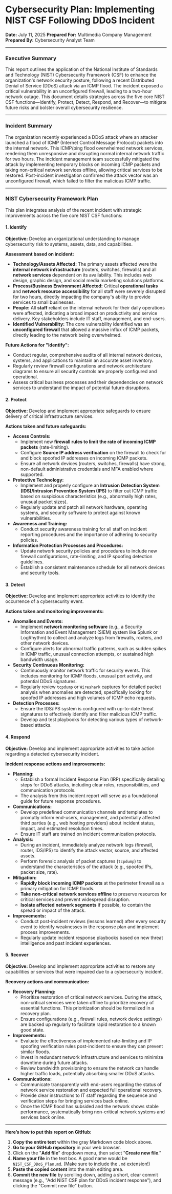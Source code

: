 # Cybersecurity Plan: Implementing NIST CSF Following DDoS Incident

**Date:** July 11, 2025
**Prepared For:** Multimedia Company Management
**Prepared By:** Cybersecurity Analyst Team

---

### Executive Summary

This report outlines the application of the National Institute of Standards and Technology (NIST) Cybersecurity Framework (CSF) to enhance the organization's network security posture, following a recent Distributed Denial of Service (DDoS) attack via an ICMP flood. The incident exposed a critical vulnerability in an unconfigured firewall, leading to a two-hour network outage. This document details strategies across the five core NIST CSF functions—Identify, Protect, Detect, Respond, and Recover—to mitigate future risks and bolster overall cybersecurity resilience.

---

### Incident Summary

The organization recently experienced a DDoS attack where an attacker launched a flood of ICMP (Internet Control Message Protocol) packets into the internal network. This ICMP/ping flood overwhelmed network services, rendering them unresponsive and disrupting normal internal network traffic for two hours. The incident management team successfully mitigated the attack by implementing temporary blocks on incoming ICMP packets and taking non-critical network services offline, allowing critical services to be restored. Post-incident investigation confirmed the attack vector was an unconfigured firewall, which failed to filter the malicious ICMP traffic.

---

### NIST Cybersecurity Framework Plan

This plan integrates analysis of the recent incident with strategic improvements across the five core NIST CSF functions:

#### 1. Identify

**Objective:** Develop an organizational understanding to manage cybersecurity risk to systems, assets, data, and capabilities.

**Assessment based on incident:**
* **Technology/Assets Affected:** The primary assets affected were the **internal network infrastructure** (routers, switches, firewalls) and all **network services** dependent on its availability. This includes web design, graphic design, and social media marketing solutions platforms.
* **Process/Business Environment Affected:** Critical **operational tasks** and **network resource accessibility** for all staff were severely disrupted for two hours, directly impacting the company's ability to provide services to small businesses.
* **People:** All **staff** reliant on the internal network for their daily operations were affected, indicating a broad impact on productivity and service delivery. Key stakeholders include IT staff, management, and end-users.
* **Identified Vulnerability:** The core vulnerability identified was an **unconfigured firewall** that allowed a massive influx of ICMP packets, directly leading to the network being overwhelmed.

**Future Actions for "Identify":**
* Conduct regular, comprehensive audits of all internal network devices, systems, and applications to maintain an accurate asset inventory.
* Regularly review firewall configurations and network architecture diagrams to ensure all security controls are properly configured and operational.
* Assess critical business processes and their dependencies on network services to understand the impact of potential future disruptions.

#### 2. Protect

**Objective:** Develop and implement appropriate safeguards to ensure delivery of critical infrastructure services.

**Actions taken and future safeguards:**
* **Access Controls:**
    * Implement new **firewall rules to limit the rate of incoming ICMP packets** (rate-limiting).
    * Configure **Source IP address verification** on the firewall to check for and block spoofed IP addresses on incoming ICMP packets.
    * Ensure all network devices (routers, switches, firewalls) have strong, non-default administrative credentials and MFA enabled where supported.
* **Protective Technology:**
    * Implement and properly configure an **Intrusion Detection System (IDS)/Intrusion Prevention System (IPS)** to filter out ICMP traffic based on suspicious characteristics (e.g., abnormally high rates, unusual packet sizes).
    * Regularly update and patch all network hardware, operating systems, and security software to protect against known vulnerabilities.
* **Awareness and Training:**
    * Conduct security awareness training for all staff on incident reporting procedures and the importance of adhering to security policies.
* **Information Protection Processes and Procedures:**
    * Update network security policies and procedures to include new firewall configurations, rate-limiting, and IP spoofing detection guidelines.
    * Establish a consistent maintenance schedule for all network devices and security tools.

#### 3. Detect

**Objective:** Develop and implement appropriate activities to identify the occurrence of a cybersecurity event.

**Actions taken and monitoring improvements:**
* **Anomalies and Events:**
    * Implement **network monitoring software** (e.g., a Security Information and Event Management (SIEM) system like Splunk or LogRhythm) to collect and analyze logs from firewalls, routers, and other network devices.
    * Configure alerts for abnormal traffic patterns, such as sudden spikes in ICMP traffic, unusual connection attempts, or sustained high bandwidth usage.
* **Security Continuous Monitoring:**
    * Continuously monitor network traffic for security events. This includes monitoring for ICMP floods, unusual port activity, and potential DDoS signatures.
    * Regularly review `tcpdump` or `Wireshark` captures for detailed packet analysis when anomalies are detected, specifically looking for spoofed IP addresses and high volumes of ICMP echo requests.
* **Detection Processes:**
    * Ensure the IDS/IPS system is configured with up-to-date threat signatures to effectively identify and filter malicious ICMP traffic.
    * Develop and test playbooks for detecting various types of network-based attacks.

#### 4. Respond

**Objective:** Develop and implement appropriate activities to take action regarding a detected cybersecurity incident.

**Incident response actions and improvements:**
* **Planning:**
    * Establish a formal Incident Response Plan (IRP) specifically detailing steps for DDoS attacks, including clear roles, responsibilities, and communication protocols.
    * The analysis from this incident report will serve as a foundational guide for future response procedures.
* **Communications:**
    * Develop predefined communication channels and templates to promptly inform end-users, management, and potentially affected third parties (e.g., web hosting providers) about incident status, impact, and estimated resolution times.
    * Ensure IT staff are trained on incident communication protocols.
* **Analysis:**
    * During an incident, immediately analyze network logs (firewall, router, IDS/IPS) to identify the attack vector, source, and affected assets.
    * Perform forensic analysis of packet captures (`tcpdump`) to understand the characteristics of the attack (e.g., spoofed IPs, packet size, rate).
* **Mitigation:**
    * **Rapidly block incoming ICMP packets** at the perimeter firewall as a primary mitigation for ICMP floods.
    * **Take non-critical network services offline** to preserve resources for critical services and prevent widespread disruption.
    * **Isolate affected network segments** if possible, to contain the spread or impact of the attack.
* **Improvements:**
    * Conduct post-incident reviews (lessons learned) after every security event to identify weaknesses in the response plan and implement process improvements.
    * Regularly update incident response playbooks based on new threat intelligence and past incident experiences.

#### 5. Recover

**Objective:** Develop and implement appropriate activities to restore any capabilities or services that were impaired due to a cybersecurity incident.

**Recovery actions and communication:**
* **Recovery Planning:**
    * Prioritize restoration of critical network services. During the attack, non-critical services were taken offline to prioritize recovery of essential functions. This prioritization should be formalized in a recovery plan.
    * Ensure configurations (e.g., firewall rules, network device settings) are backed up regularly to facilitate rapid restoration to a known good state.
* **Improvements:**
    * Evaluate the effectiveness of implemented rate-limiting and IP spoofing verification rules post-incident to ensure they can prevent similar floods.
    * Invest in redundant network infrastructure and services to minimize downtime during future attacks.
    * Review bandwidth provisioning to ensure the network can handle higher traffic loads, potentially absorbing smaller DDoS attacks.
* **Communications:**
    * Communicate transparently with end-users regarding the status of network service restoration and expected full operational recovery.
    * Provide clear instructions to IT staff regarding the sequence and verification steps for bringing services back online.
    * Once the ICMP flood has subsided and the network shows stable performance, systematically bring non-critical network systems and services back online.

---

**Here’s how to put this report on GitHub:**

1.  **Copy the entire text** within the gray Markdown code block above.
2.  **Go to your GitHub repository** in your web browser.
3.  Click on the "**Add file**" dropdown menu, then select "**Create new file**."
4.  **Name your file** in the text box. A good name would be `NIST_CSF_DDoS_Plan.md`. (Make sure to include the `.md` extension!)
5.  **Paste the copied content** into the main editing area.
6.  **Commit the new file** by scrolling down, adding a short, clear commit message (e.g., "Add NIST CSF plan for DDoS incident response"), and clicking the "Commit new file" button.
